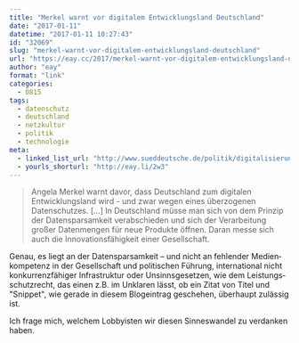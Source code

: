 ```yaml
---
title: "Merkel warnt vor digitalem Entwicklungsland Deutschland"
date: "2017-01-11"
datetime: "2017-01-11 10:27:43"
id: "32069"
slug: "merkel-warnt-vor-digitalem-entwicklungsland-deutschland"
url: "https://eay.cc/2017/merkel-warnt-vor-digitalem-entwicklungsland-deutschland/"
author: "eay"
format: "link"
categories:
  - 0815
tags:
  - datenschutz
  - deutschland
  - netzkultur
  - politik
  - technologie
meta:
  - linked_list_url: "http://www.sueddeutsche.de/politik/digitalisierung-merkel-deutschland-droht-digitales-entwicklungsland-zu-werden-1.3326389"
  - yourls_shorturl: "http://eay.li/2w3"
---
```


> Angela Merkel warnt davor, dass Deutschland zum digitalen Entwicklungsland wird - und zwar wegen eines überzogenen Datenschutzes. \[...\] In Deutschland müsse man sich von dem Prinzip der Datensparsamkeit verabschieden und sich der Verarbeitung großer Datenmengen für neue Produkte öffnen. Daran messe sich auch die Innovationsfähigkeit einer Gesellschaft.

Genau, es liegt an der Datensparsamkeit – und nicht an fehlender Medien­kompetenz in der Gesellschaft und politischen Führung, international nicht konkurrenz­fähiger Infrastruktur oder Unsinnsgesetzen, wie dem Leistungs­schutz­recht, das einen z.B. im Unklaren lässt, ob ein Zitat von Titel und "Snippet", wie gerade in diesem Blogeintrag geschehen, überhaupt zulässig ist.

Ich frage mich, welchem Lobbyisten wir diesen Sinneswandel zu verdanken haben.
